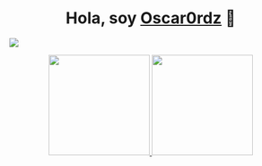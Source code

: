 <div align="center">
<h1 align="center">Hola, soy <a href="https://aristi.dev">Oscar0rdz</a> 👋</h1>
</div>
<img src="https://imgur.com/a/wTv7s3I">

<p align="center">
<a href="(https://github.com/oscar0rdz)">
  <img height="180em" src="https://github-readme-stats-eight-theta.vercel.app/api?username=ArisGuimera&show_icons=true&theme=algolia&include_all_commits=true&count_private=true"/>
  <img height="180em" src="https://github-readme-stats-eight-theta.vercel.app/api/top-langs/?username=ArisGuimera&layout=compact&langs_count=8&theme=algolia"/>
</a>
</p>
